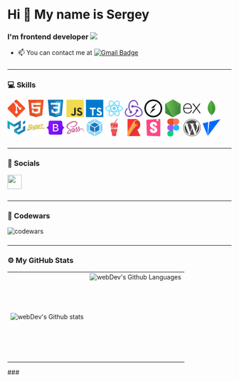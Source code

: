
# Hi 👋 My name is Sergey

### I'm frontend developer <img src="https://media.giphy.com/media/WUlplcMpOCEmTGBtBW/giphy.gif" width="40px">

<!-- - :seedling: completed web developer courses on Udemy
- :telescope: completed front-end developer courses at an it-incubator -->
- :mailbox: You can contact me at [![Gmail Badge](https://img.shields.io/badge/-Gmail-red?style=flat&logo=Gmail&logoColor=white)](mailto:serge.shcherbina@gmail.com)

  
  
<!-- <p align="center">
 <img width="600" src="assets/icons/github-snake.svg" alt="snake"/>
</p> -->

###
---

### 💻  Skills
<p align="left">
  <img src="https://github.com/devicons/devicon/blob/master/icons/git/git-original.svg" title="git" alt="git" width="40" height="40"/>
  <img src="https://github.com/devicons/devicon/blob/master/icons/html5/html5-original.svg" title="html5" alt="html5" width="40" height="40"/>
  <img src="https://github.com/devicons/devicon/blob/master/icons/css3/css3-original.svg" title="css" alt="css" width="40" height="40"/>
  <img src="https://github.com/devicons/devicon/blob/master/icons/javascript/javascript-original.svg" title="javascript" alt="javascript" width="40" height="40"/>
  <img src="https://github.com/devicons/devicon/blob/master/icons/typescript/typescript-original.svg" title="typescript" alt="typescript" width="40" height="40"/>
  <img src="https://github.com/devicons/devicon/blob/master/icons/react/react-original.svg" title="reactjs" alt="reactjs" width="40" height="40"/>
  <img src="https://github.com/devicons/devicon/blob/master/icons/redux/redux-original.svg" title="redux" alt="redux" width="40" height="40"/>
  <img src="https://github.com/devicons/devicon/blob/master/icons/socketio/socketio-original.svg" title="socketio" alt="socketio" width="40" height="40"/>
  <img src="https://github.com/devicons/devicon/blob/master/icons/nodejs/nodejs-original.svg" title="nodejs" alt="nodejs" width="40" height="40"/>
  <img src="https://github.com/devicons/devicon/blob/master/icons/express/express-original.svg" title="express" alt="express" width="40" height="40"/>
  <img src="https://github.com/devicons/devicon/blob/master/icons/mongodb/mongodb-original.svg" title="mongodb" alt="mongodb" width="40" height="40"/>
<!--   <img src="https://github.com/devicons/devicon/blob/master/icons/nextjs/nextjs-original.svg" title="nextjs" alt="nextjs" width="40" height="40"/> -->
  <img src="https://github.com/devicons/devicon/blob/master/icons/materialui/materialui-original.svg" title="materialui" alt="materialui" width="40" height="40"/>
  <img src="https://github.com/devicons/devicon/blob/master/icons/babel/babel-original.svg" title="babel" alt="babel" width="40" height="40"/>
  <img src="https://github.com/devicons/devicon/blob/master/icons/bootstrap/bootstrap-original.svg" title="bootstrap" alt="bootstrap" width="40" height="40"/>
  <img src="https://github.com/devicons/devicon/blob/master/icons/sass/sass-original.svg" title="sass/scss" alt="sass/scss" width="40" height="40"/>
  <img src="https://github.com/devicons/devicon/blob/master/icons/webpack/webpack-original.svg" title="webpack" alt="webpack" width="40" height="40"/>
  <img src="https://github.com/devicons/devicon/blob/master/icons/gulp/gulp-plain.svg" title="gulp-plain" alt="gulp-plain" width="40" height="40"/>
  <img src="https://github.com/devicons/devicon/blob/master/icons/rollup/rollup-original.svg" title="rollup" alt="rollup" width="40" height="40"/>
  <img src="https://github.com/devicons/devicon/blob/master/icons/storybook/storybook-original.svg" title="storybook" alt="storybook" width="40" height="40"/>
  <img src="https://github.com/devicons/devicon/blob/master/icons/figma/figma-original.svg" title="figma" alt="figma" width="40" height="40"/>
  <img src="https://github.com/devicons/devicon/blob/master/icons/wordpress/wordpress-plain.svg" title="wordpress" alt="wordpress" width="40" height="40"/>
  <img src="https://github.com/devicons/devicon/blob/master/icons/vite/vite-original.svg" title="vite" alt="vite" width="40" height="40"/>
</p>

### 
---

### 🤝  Socials

<p align="left">
  <a href="https://www.linkedin.com/in/sergey-shcherbina-3303201bb/" target="_blank" rel="noreferrer">     
    <picture> 
      <source media="(prefers-color-scheme: dark)" srcset="undefined" /> 
      <source media="(prefers-color-scheme: light)"
        srcset="https://raw.githubusercontent.com/danielcranney/readme-generator/main/public/icons/socials/linkedin.svg" /> <img     
        src="https://raw.githubusercontent.com/danielcranney/readme-generator/main/public/icons/socials/linkedin.svg" width="32" height="32" /> 
    </picture> 
  </a>
</p>

### 
---

### 🧠  Codewars

![codewars](https://www.codewars.com/users/SergShcherbina/badges/large)

### 
---
  
### ⚙️ My GitHub Stats

<table>
  <tr>
    <td>
      <img align="left" src="http://github-readme-streak-stats.herokuapp.com?user=SergShcherbina&theme=dark&background=000000" alt="webDev's Github stats" />
    </td>
    <td>
      <img height="195px" align="right" alt="webDev's Github Languages" src="https://github-readme-stats-sigma-five.vercel.app/api/top-langs/?username=SergShcherbina&layout=compact&theme=vision-friendly-dark" />
    </td>
  </tr>
</table>
###
<!---Пример кода
[![Typing SVG](https://readme-typing-svg.herokuapp.com?color=%2336BCF7&lines=Computer+science+student)](https://git.io/typing-svg) -->
